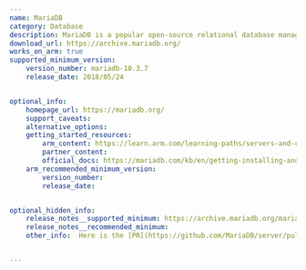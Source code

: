 ```yaml
---
name: MariaDB 
category: Database
description: MariaDB is a popular open-source relational database management system (RDBMS). It is a robust, scalable, and secure RDBMS that continues to evolve with the contributions of its community. It provides the tools and flexibility to meet your database needs.
download_url: https://archive.mariadb.org/
works_on_arm: true
supported_minimum_version:
    version_number: mariadb-10.3.7
    release_date: 2018/05/24


optional_info:
    homepage_url: https://mariadb.org/
    support_caveats:
    alternative_options:
    getting_started_resources:
        arm_content: https://learn.arm.com/learning-paths/servers-and-cloud-computing/mariadb/
        partner_content: 
        official_docs: https://mariadb.com/kb/en/getting-installing-and-upgrading-mariadb/
    arm_recommended_minimum_version:
        version_number:
        release_date: 


optional_hidden_info:
    release_notes__supported_minimum: https://archive.mariadb.org/mariadb-10.3.7/repo/ubuntu/dists/bionic/main/binary-arm64/
    release_notes__recommended_minimum:
    other_info:  Here is the [PR](https://github.com/MariaDB/server/pull/773/files) to fix compilation issues for AArch64.


---
```

